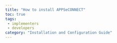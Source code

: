 ```yaml
---
title: "How to install APPSeCONNECT"
toc: true
tags:
 - implementers
 - developers
category: "Installation and Configuration Guide"
---
```


